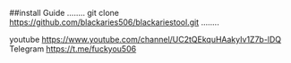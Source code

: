 ##install Guide
........
git clone https://github.com/blackaries506/blackariestool.git
........
                                           
 youtube https://www.youtube.com/channel/UC2tQEkquHAakyIv1Z7b-lDQ                                                                          
 Telegram https://t.me/fuckyou506
